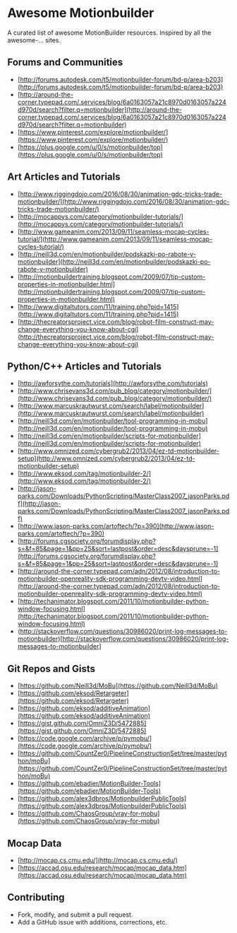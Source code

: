 # Awesome Motionbuilder
A curated list of awesome MotionBuilder resources. Inspired by all the awesome-... sites.


## Forums and Communities 
* [http://forums.autodesk.com/t5/motionbuilder-forum/bd-p/area-b203](http://forums.autodesk.com/t5/motionbuilder-forum/bd-p/area-b203)
* [http://around-the-corner.typepad.com/.services/blog/6a0163057a21c8970d0163057a224d970d/search?filter.q=motionbuilder](http://around-the-corner.typepad.com/.services/blog/6a0163057a21c8970d0163057a224d970d/search?filter.q=motionbuilder)
* [https://www.pinterest.com/explore/motionbuilder/](https://www.pinterest.com/explore/motionbuilder/)
* [https://plus.google.com/u/0/s/motionbuilder/top](https://plus.google.com/u/0/s/motionbuilder/top)


## Art Articles and Tutorials
* [http://www.riggingdojo.com/2016/08/30/animation-gdc-tricks-trade-motionbuilder/](http://www.riggingdojo.com/2016/08/30/animation-gdc-tricks-trade-motionbuilder/)
* [http://mocappys.com/category/motionbuilder-tutorials/](http://mocappys.com/category/motionbuilder-tutorials/)
* [http://www.gameanim.com/2013/09/11/seamless-mocap-cycles-tutorial/](http://www.gameanim.com/2013/09/11/seamless-mocap-cycles-tutorial/)
* [http://neill3d.com/en/motionbuilder/podskazki-po-rabote-v-motionbuilder](http://neill3d.com/en/motionbuilder/podskazki-po-rabote-v-motionbuilder)
* [http://motionbuildertraining.blogspot.com/2009/07/tip-custom-properties-in-motionbuilder.html](http://motionbuildertraining.blogspot.com/2009/07/tip-custom-properties-in-motionbuilder.html)
* [http://www.digitaltutors.com/11/training.php?pid=1415](http://www.digitaltutors.com/11/training.php?pid=1415)
* [http://thecreatorsproject.vice.com/blog/robot-film-construct-may-change-everything-you-know-about-cgi](http://thecreatorsproject.vice.com/blog/robot-film-construct-may-change-everything-you-know-about-cgi)


## Python/C++ Articles and Tutorials
* [http://awforsythe.com/tutorials](http://awforsythe.com/tutorials)
* [http://www.chrisevans3d.com/pub_blog/category/motionbuilder/](http://www.chrisevans3d.com/pub_blog/category/motionbuilder/)
* [http://www.marcuskrautwurst.com/search/label/motionbuilder](http://www.marcuskrautwurst.com/search/label/motionbuilder)
* [http://neill3d.com/en/motionbuilder/tool-programming-in-mobu](http://neill3d.com/en/motionbuilder/tool-programming-in-mobu)
* [http://neill3d.com/en/motionbuilder/scripts-for-motionbuilder](http://neill3d.com/en/motionbuilder/scripts-for-motionbuilder)
* [http://www.omnized.com/cybergrub2/2013/04/ez-td-motionbuilder-setup](http://www.omnized.com/cybergrub2/2013/04/ez-td-motionbuilder-setup)
* [http://www.eksod.com/tag/motionbuilder-2/](http://www.eksod.com/tag/motionbuilder-2/)
* [http://jason-parks.com/Downloads/PythonScripting/MasterClass2007_jasonParks.pdf](http://jason-parks.com/Downloads/PythonScripting/MasterClass2007_jasonParks.pdf)
* [http://www.jason-parks.com/artoftech/?p=390](http://www.jason-parks.com/artoftech/?p=390)
* [http://forums.cgsociety.org/forumdisplay.php?s=&f=85&page=1&pp=25&sort=lastpost&order=desc&daysprune=-1](http://forums.cgsociety.org/forumdisplay.php?s=&f=85&page=1&pp=25&sort=lastpost&order=desc&daysprune=-1)
* [http://around-the-corner.typepad.com/adn/2012/08/introduction-to-motionbuilder-openreality-sdk-programming-devtv-video.html](http://around-the-corner.typepad.com/adn/2012/08/introduction-to-motionbuilder-openreality-sdk-programming-devtv-video.html)
* [http://techanimator.blogspot.com/2011/10/motionbuilder-python-window-focusing.html](http://techanimator.blogspot.com/2011/10/motionbuilder-python-window-focusing.html)
* (http://stackoverflow.com/questions/30986020/print-log-messages-to-motionbuilder)[http://stackoverflow.com/questions/30986020/print-log-messages-to-motionbuilder]


## Git Repos and Gists
* [https://github.com/Neill3d/MoBu](https://github.com/Neill3d/MoBu)
* [https://github.com/eksod/Retargeter](https://github.com/eksod/Retargeter)
* [https://github.com/eksod/additiveAnimation](https://github.com/eksod/additiveAnimation)
* [https://gist.github.com/OmniZ3D/5472885](https://gist.github.com/OmniZ3D/5472885)
* [https://code.google.com/archive/p/pymobu/](https://code.google.com/archive/p/pymobu/)
* [https://github.com/CountZer0/PipelineConstructionSet/tree/master/python/moBu](https://github.com/CountZer0/PipelineConstructionSet/tree/master/python/moBu)
* [https://github.com/ebadier/MotionBuilder-Tools](https://github.com/ebadier/MotionBuilder-Tools)
* [https://github.com/alex3dbros/MotionbuilderPublicTools](https://github.com/alex3dbros/MotionbuilderPublicTools)
* [https://github.com/ChaosGroup/vray-for-mobu](https://github.com/ChaosGroup/vray-for-mobu)

## Mocap Data
* [http://mocap.cs.cmu.edu/](http://mocap.cs.cmu.edu/)
* [https://accad.osu.edu/research/mocap/mocap_data.htm](https://accad.osu.edu/research/mocap/mocap_data.htm)


## Contributing
* Fork, modify, and submit a pull request. 
* Add a GitHub issue with additions, corrections, etc.
